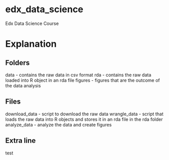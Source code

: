 # edx_data_science
Edx Data Science Course

# Explanation
## Folders
data - contains the raw data in csv format
rda - contains the raw data loaded into R object in an rda file
figures - figures that are the outcome of the data analysis

## Files
download_data - script to download the raw data
wrangle_data - script that loads the raw data into R objects and stores it in an rda file in the rda folder
analyze_data - analyze the data and create figures

## Extra line
test